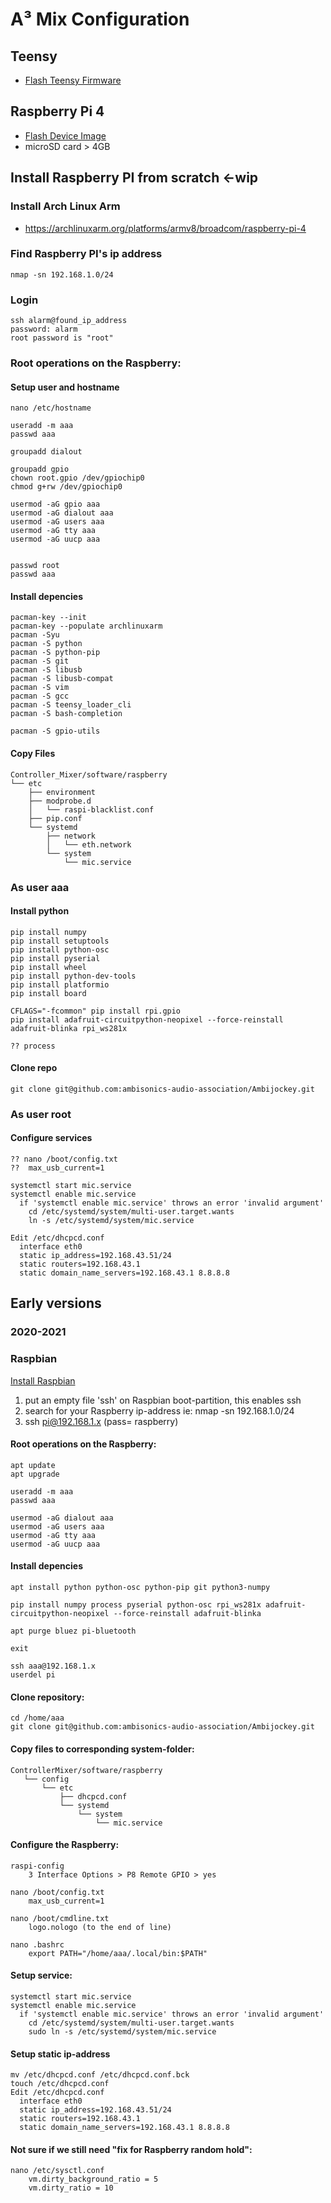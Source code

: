 # A³ Mix Configuration
## Teensy
- [Flash Teensy Firmware](https://doc.a3-audio.com/development/flashTeensy.html)

## Raspberry Pi 4
- [Flash Device Image](https://doc.a3-audio.com/development/imaging.html)
- microSD card > 4GB

##  Install Raspberry PI from scratch <-wip
### Install Arch Linux Arm
- https://archlinuxarm.org/platforms/armv8/broadcom/raspberry-pi-4

### Find Raspberry PI's ip address
```
nmap -sn 192.168.1.0/24
```

### Login
```
ssh alarm@found_ip_address
password: alarm
root password is "root"
```
  
### Root operations on the Raspberry: 
#### Setup user and hostname
```
nano /etc/hostname

useradd -m aaa
passwd aaa

groupadd dialout

groupadd gpio
chown root.gpio /dev/gpiochip0
chmod g+rw /dev/gpiochip0

usermod -aG gpio aaa
usermod -aG dialout aaa
usermod -aG users aaa
usermod -aG tty aaa
usermod -aG uucp aaa


passwd root
passwd aaa
```

#### Install depencies
```
pacman-key --init
pacman-key --populate archlinuxarm
pacman -Syu 
pacman -S python
pacman -S python-pip
pacman -S git
pacman -S libusb
pacman -S libusb-compat
pacman -S vim
pacman -S gcc
pacman -S teensy_loader_cli
pacman -S bash-completion

pacman -S gpio-utils
```
#### Copy Files
```
Controller_Mixer/software/raspberry
└── etc
    ├── environment
    ├── modprobe.d
    │   └── raspi-blacklist.conf
    ├── pip.conf
    └── systemd
        ├── network
        │   └── eth.network
        └── system
            └── mic.service
```

### As user aaa
#### Install python
```
pip install numpy 
pip install setuptools
pip install python-osc
pip install pyserial
pip install wheel
pip install python-dev-tools
pip install platformio
pip install board

CFLAGS="-fcommon" pip install rpi.gpio
pip install adafruit-circuitpython-neopixel --force-reinstall adafruit-blinka rpi_ws281x 

?? process
```

#### Clone repo
```
git clone git@github.com:ambisonics-audio-association/Ambijockey.git
```

### As user root
#### Configure services
``` 
?? nano /boot/config.txt
??	max_usb_current=1

systemctl start mic.service
systemctl enable mic.service
  if 'systemctl enable mic.service' throws an error 'invalid argument'
    cd /etc/systemd/system/multi-user.target.wants
    ln -s /etc/systemd/system/mic.service

Edit /etc/dhcpcd.conf
  interface eth0
  static ip_address=192.168.43.51/24
  static routers=192.168.43.1
  static domain_name_servers=192.168.43.1 8.8.8.8
```

## Early versions
### 2020-2021
### Raspbian
[Install Raspbian](https://www.raspberrypi.org/documentation/computers/getting-started.html)

1. put an empty file 'ssh' on Raspbian boot-partition, this enables ssh
2. search for your Raspberry ip-address ie: nmap -sn 192.168.1.0/24
3. ssh pi@192.168.1.x (pass= raspberry) 

#### Root operations on the Raspberry: 
```
apt update
apt upgrade

useradd -m aaa
passwd aaa

usermod -aG dialout aaa
usermod -aG users aaa
usermod -aG tty aaa
usermod -aG uucp aaa
```
#### Install depencies
```
apt install python python-osc python-pip git python3-numpy

pip install numpy process pyserial python-osc rpi_ws281x adafruit-circuitpython-neopixel --force-reinstall adafruit-blinka

apt purge bluez pi-bluetooth

exit

ssh aaa@192.168.1.x
userdel pi

```
#### Clone repository:
```
cd /home/aaa
git clone git@github.com:ambisonics-audio-association/Ambijockey.git
```
#### Copy files to corresponding system-folder:
```
ControllerMixer/software/raspberry
   └── config
       └── etc
           ├── dhcpcd.conf
           └── systemd
               └── system
                   └── mic.service
```
#### Configure the Raspberry:
``` 
raspi-config
	3 Interface Options > P8 Remote GPIO > yes

nano /boot/config.txt
	max_usb_current=1

nano /boot/cmdline.txt
	logo.nologo (to the end of line)

nano .bashrc
	export PATH="/home/aaa/.local/bin:$PATH"

``` 
#### Setup service:
``` 
systemctl start mic.service
systemctl enable mic.service
  if 'systemctl enable mic.service' throws an error 'invalid argument'
    cd /etc/systemd/system/multi-user.target.wants
    sudo ln -s /etc/systemd/system/mic.service
``` 
#### Setup static ip-address
``` 
mv /etc/dhcpcd.conf /etc/dhcpcd.conf.bck
touch /etc/dhcpcd.conf
Edit /etc/dhcpcd.conf
  interface eth0
  static ip_address=192.168.43.51/24
  static routers=192.168.43.1
  static domain_name_servers=192.168.43.1 8.8.8.8
```
#### Not sure if we still need "fix for Raspberry random hold":
```
nano /etc/sysctl.conf
    vm.dirty_background_ratio = 5
    vm.dirty_ratio = 10
```
